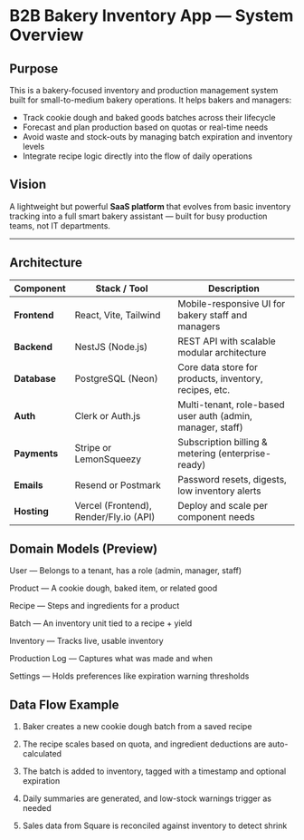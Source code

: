 # B2B Bakery Inventory App — System Overview

## Purpose

This is a bakery-focused inventory and production management system built for small-to-medium bakery operations. It helps bakers and managers:

- Track cookie dough and baked goods batches across their lifecycle
- Forecast and plan production based on quotas or real-time needs
- Avoid waste and stock-outs by managing batch expiration and inventory levels
- Integrate recipe logic directly into the flow of daily operations

## Vision

A lightweight but powerful **SaaS platform** that evolves from basic inventory tracking into a full smart bakery assistant — built for busy production teams, not IT departments.

---

## Architecture

| Component    | Stack / Tool                           | Description                                                |
| ------------ | -------------------------------------- | ---------------------------------------------------------- |
| **Frontend** | React, Vite, Tailwind                  | Mobile-responsive UI for bakery staff and managers         |
| **Backend**  | NestJS (Node.js)                       | REST API with scalable modular architecture                |
| **Database** | PostgreSQL (Neon)                      | Core data store for products, inventory, recipes, etc.     |
| **Auth**     | Clerk or Auth.js                       | Multi-tenant, role-based user auth (admin, manager, staff) |
| **Payments** | Stripe or LemonSqueezy                 | Subscription billing & metering (enterprise-ready)         |
| **Emails**   | Resend or Postmark                     | Password resets, digests, low inventory alerts             |
| **Hosting**  | Vercel (Frontend), Render/Fly.io (API) | Deploy and scale per component needs                       |

## Domain Models (Preview)
User — Belongs to a tenant, has a role (admin, manager, staff)

Product — A cookie dough, baked item, or related good

Recipe — Steps and ingredients for a product

Batch — An inventory unit tied to a recipe + yield

Inventory — Tracks live, usable inventory

Production Log — Captures what was made and when

Settings — Holds preferences like expiration warning thresholds

## Data Flow Example
1. Baker creates a new cookie dough batch from a saved recipe

1. The recipe scales based on quota, and ingredient deductions are auto-calculated

1. The batch is added to inventory, tagged with a timestamp and optional expiration

1. Daily summaries are generated, and low-stock warnings trigger as needed

1. Sales data from Square is reconciled against inventory to detect shrink